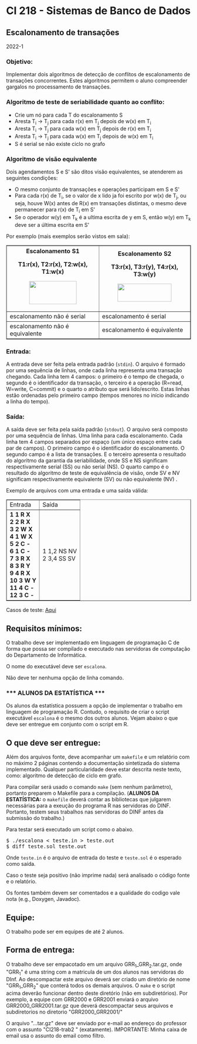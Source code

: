 
# CI 218 - Sistemas de Banco de Dados
## Escalonamento de transações
2022-1
### Objetivo:
Implementar dois algoritmos de detecção de conflitos de escalonamento de transações concorrentes. Estes algoritmos permitem o aluno compreender gargalos no processamento de transações.
### 
### Algoritmo de teste de seriabilidade quanto ao conflito:
 

- Crie um nó para cada T do escalonamento S
- Aresta T<sub>i</sub> -&gt; T<sub>j</sub> para cada r(x) em T<sub>j</sub> depois de w(x) em T<sub>i</sub>
- Aresta T<sub>i</sub> -&gt; T<sub>j</sub> para cada w(x) em T<sub>j</sub> depois de r(x) em T<sub>i</sub>
- Aresta T<sub>i</sub> -&gt; T<sub>j</sub> para cada w(x) em T<sub>j</sub> depois de w(x) em T<sub>i</sub>
- S é serial se não existe ciclo no grafo 


### Algoritmo de visão equivalente

Dois agendamentos S e S' são ditos visão equivalentes, se atenderem as seguintes condições:


- O mesmo conjunto de transações e operações participam em S e S'
- Para cada r(x) de T<sub>i</sub>, se o valor de x lido ja foi escrito por w(x) de T<sub>j</sub>, ou seja, houve W(x) antes de R(x) em transações distintas, o mesmo deve permanecer para r(x) de T<sub>i</sub> em S'
- Se o operador w(y) em T<sub>k</sub> é a ultima escrita de y em S, então w(y) em T<sub>k</sub> deve ser a última escrita em S'


Por exemplo (mais exemplos serão vistos em sala):

<table class="plain" border="1">
<tbody>
<tr>
<th>
Escalonamento S1
<p>T1:r(x), T2:r(x), T2:w(x), T1:w(x)</p>
<img src="https://www.inf.ufpr.br/eduardo/fig/S1.jpg" height="63" width="129"></p>
</th><th>
Escalonamento S2
<p>T3:r(x), T3:r(y), T4:r(x), T3:w(y)</p>
<img src="https://www.inf.ufpr.br/eduardo/fig/S2.jpg" height="49" width="147"></p>
</th>
</tr>
<tr>
<td>escalonamento não é serial</td>
<td>escalonamento é serial</td>
</tr>
<tr>
<td>escalonamento não é equivalente</td>
<td>escalonamento é equivalente</td>
</tr>
</tbody>
</table>

 
### Entrada:
A entrada deve ser feita pela entrada padrão (`stdin`). O  arquivo é formado por uma sequência de linhas, onde cada linha  representa uma transação chegando. Cada linha tem 4 campos: o primeiro é o  tempo de chegada, o segundo é o identificador da transação, o terceiro é a operação (R=read, W=write, C=commit) e o quarto o atributo que será lido/escrito. Estas linhas estão ordenadas pelo  primeiro campo (tempos menores no início indicando a linha do tempo).
### Saída:
A saída deve ser feita pela saída padrão (`stdout`). O  arquivo será composto por uma sequência de linhas. Uma linha para cada escalonamento. Cada linha tem 4 campos  separados por espaço (um único espaço entre cada par de campos). O  primeiro campo é o identificador do escalonamento. O segundo campo é a lista de transações. E o terceiro apresenta o resultado do algoritmo da garantia da seriabilidade, onde SS e NS significam respectivamente serial (SS) ou não serial (NS). O quarto campo é o resultado do algoritmo de teste de equivalência de visão, onde SV e NV significam respectivamente equivalente (SV) ou não equivalente (NV) .

Exemplo de arquivos com uma entrada e uma saída válida:
<div class="visualClear">
<table class="plain" border="1">
<tbody>
<tr>
<td>Entrada</td>
<td>Saída</td>
</tr>
<tr>
<td><b>
<div class="visualClear" style="text-align: left;">1 1 R X</div>
<div class="visualClear" style="text-align: left;"><b>2 2 R X</b></div>
<div class="visualClear" style="text-align: left;"><b>3 2 W X</b></div>
<div class="visualClear" style="text-align: left;"><b>4 1 W X</b></div>
<div class="visualClear" style="text-align: left;"><b>5 2 C -<br></b></div>
</b><b>
<div class="visualClear" style="text-align: left;"><b>6 1 C -<br></b></div>
<div class="visualClear" style="text-align: left;"><b>7 3 R X</b></div>
<div class="visualClear" style="text-align: left;"><b>8 3 R Y<br></b></div>
</b><b>
<div class="visualClear" style="text-align: left;"><b>9 4 R X</b></div>
<div class="visualClear" style="text-align: left;"><b>10 3 W Y<br></b></div>
<div class="visualClear" style="text-align: left;"><b>11 4 C -</b><b>
<div class="visualClear" style="text-align: left;"><b>12 3 C -<br></b></div>
</b></div>
</b></td>
<td>
<div class="visualClear">1 1,2 NS NV</div>
<div class="visualClear">2 3,4 SS SV</div>
<div class="visualClear">
<div class="visualClear" style="text-align: left;"></div>
</div>
</td>
</tr>
</tbody>
</table>
</div>

Casos de teste: [Aqui](https://www.inf.ufpr.br/eduardo/ensino/ci218/trabalhos/escalona/) 

## Requisitos mínimos:
O trabalho deve ser implementado em linguagem de programação C de forma que possa ser compilado e executado nas servidoras de computação do Departamento de Informática.

O nome do executável deve ser `escalona`.

Não deve ter nenhuma opção de linha comando.
### *** ALUNOS DA ESTATÍSTICA ***
Os alunos da estatística possuem a opção de implementar o trabalho em linguagem de programação R. Contudo, o requisito de criar o script executável `escalona` é o mesmo dos outros alunos.
Vejam abaixo o que deve ser entregue em conjunto com o script em R.

 
## O que deve ser entregue:
Além dos arquivos fonte, deve acompanhar um `makefile` e um relatório com no máximo 2 páginas contendo a documentação sintetizada do sistema implementado. Qualquer particularidade deve estar descrita neste texto, como: algoritmo de detecção de ciclo em grafo.

Para compilar será usado o comando `make` (sem nenhum parâmetro), portanto preparem o Makefile para a compilação. (<b>ALUNOS DA ESTATÍSTICA:</b> o `makefile`  deverá contar as bibliotecas que julgarem necessárias para a exeução do programa R nas servidoras do DINF. Portanto, testem seus trabalhos nas servidoras do DINF antes da submissão do trabalho.)

Para testar será executado um script como o abaixo.
<pre>$ ./escalona &lt; teste.in &gt; teste.out
$ diff teste.sol teste.out
</pre>
Onde `teste.in` é o arquivo de entrada do teste e `teste.sol` é o esperado como saída.  

Caso o teste seja positivo (não imprime nada) será analisado o código fonte e o relatório.  

Os fontes também devem ser comentados e a qualidade do codigo vale nota (e.g., Doxygen, Javadoc). 
## Equipe:
O trabalho pode ser em equipes de até 2 alunos.
## Forma de entrega:
O trabalho deve ser empacotado em um arquivo GRR<sub>1</sub>_GRR<sub>2</sub>.tar.gz, onde "GRR<sub>1</sub>" é uma string com a matricula de um dos alunos nas servidoras do DInf. Ao descompactar este arquivo deverá ser criado um diretório de nome "GRR<sub>1</sub>_GRR<sub>2</sub>" que conterá todos os demais arquivos. O `make` e o script acima deverão funcionar dentro deste diretório (não em subdiretórios). Por exemplo, a equipe com GRR2000 e GRR2001 enviará o arquivo GRR2000_GRR2001.tar.gz que deverá descompactar seus arquivos e subdiretorios no diretorio "GRR2000_GRR2001/"

O arquivo "...tar.gz" deve ser enviado por e-mail ao endereço do professor com o assunto "CI218-trab2 " (exatamente).  IMPORTANTE: Minha caixa de email usa o assunto do email como filtro.




<app-weava-root id="weava-root" class="weava" ng-version="12.2.16"></app-weava-root>
